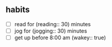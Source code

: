
## habits

- [ ] read for (reading:: 30) minutes
- [ ] jog for (jogging:: 30) minutes
- [ ] get up before 8:00 am (wakey:: true)